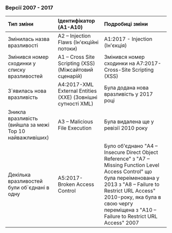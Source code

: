 ###   Версії 2007 - 2017

| Тип зміни                                                | Ідентифікатор <br/>(A1-A10)                                 | Подробиці зміни                                                                                                                                                                                                                                                                       |
|:---------------------------------------------------------|:------------------------------------------------------------|:--------------------------------------------------------------------------------------------------------------------------------------------------------------------------------------------------------------------------------------------------------------------------------------|
| Змінилась назва вразливості                              | A2 – Injection Flaws (Ін'єкційні потоки)                    | A1:2017 - Injection (Ін'єкція)                                                                                                                                                                                                                                                        |
| Змінився номер сходинки у списку вразливостей            | A1 – Cross Site Scripting (XSS) (Міжсайтовий сценарій)      | Змінився номер сходинки на A7:2017-Cross-Site Scripting (XSS)                                                                                                                                                                                                                         |
| З`явилась нова вразливість                               | A4:2017-XML External Entities (XXE) (Зовнішні сутності XML) | Була додана нова вразливість у 2017 році                                                                                                                                                                                                                                              |
| Зникла вразливість (вийшла за межі Top 10 найважливіших) | A3 – Malicious File Execution                               | Була видалена ще у ревізії 2010 року                                                                                                                                                                                                                                                  | 
| Декілька вразливостей були об`єднані в одну              | A5:2017-Broken Access Control                               | Було об'єднано "A4 – Insecure Direct Object Reference" з "A7 – Missing Function Level Access Control" що була переіменована у 2013 з "A8 – Failure to Restrict URL Access" 2010-року, яка була в свою чергу переміщена з "A10 – Failure to Restrict URL Access" 2007 | 

